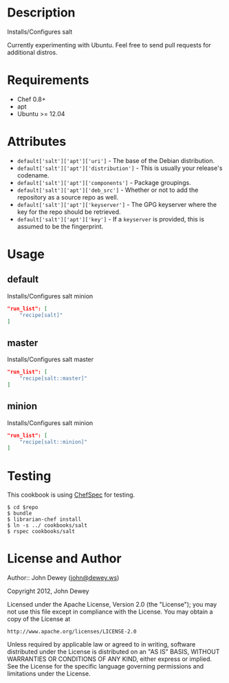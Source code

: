 Description
===========

Installs/Configures salt

Currently experimenting with Ubuntu.  Feel free to send pull requests for
additional distros.

Requirements
============

* Chef 0.8+
* apt
* Ubuntu >= 12.04

Attributes
==========

* `default['salt']['apt']['uri']` - The base of the Debian distribution.
* `default['salt']['apt']['distribution']` - This is usually your release's
  codename.
* `default['salt']['apt']['components']` - Package groupings.
* `default['salt']['apt']['deb_src']` - Whether or not to add the repository as
  a source repo as well.
* `default['salt']['apt']['keyserver']` - The GPG keyserver where the key for
  the repo should be retrieved.
* `default['salt']['apt']['key']` - If a `keyserver` is provided, this is
  assumed to be the fingerprint.

Usage
=====

default
----

Installs/Configures salt minion

```json
"run_list": [
    "recipe[salt]"
]
```

master
----

Installs/Configures salt master

```json
"run_list": [
    "recipe[salt::master]"
]
```

minion
----

Installs/Configures salt minion

```json
"run_list": [
    "recipe[salt::minion]"
]
```

Testing
=====

This cookbook is using [ChefSpec](https://github.com/acrmp/chefspec) for testing.

    $ cd $repo
    $ bundle
    $ librarian-chef install
    $ ln -s ../ cookbooks/salt
    $ rspec cookbooks/salt

License and Author
==================

Author:: John Dewey (<john@dewey.ws>)

Copyright 2012, John Dewey

Licensed under the Apache License, Version 2.0 (the "License");
you may not use this file except in compliance with the License.
You may obtain a copy of the License at

    http://www.apache.org/licenses/LICENSE-2.0

Unless required by applicable law or agreed to in writing, software
distributed under the License is distributed on an "AS IS" BASIS,
WITHOUT WARRANTIES OR CONDITIONS OF ANY KIND, either express or implied.
See the License for the specific language governing permissions and 
limitations under the License.
